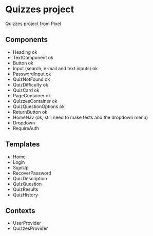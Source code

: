# Quizzes project

Quizzes project from Pixel

## Components

- Heading ok
- TextComponent ok
- Button ok
- Input (search, e-mail and text inputs) ok
- PasswordInput ok
- QuizNotFound ok
- QuizDifficulty ok
- QuizCard ok
- PageContainer ok
- QuizzesContainer ok
- QuizQuestionOptions ok
- ReturnButton ok
- HomeNav (ok, still need to make tests and the dropdown menu)
- Dropdown
- RequireAuth

## Templates

- Home
- Login
- SignUp
- RecoverPassword
- QuizDescription
- QuizQuestion
- QuizResults
- QuizHistory

## Contexts

- UserProvider
- QuizzesProvider
